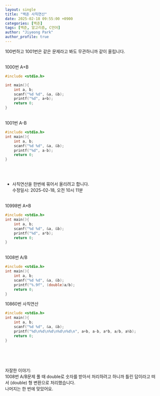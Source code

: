 ```yaml
---
layout: single
title: "백준 사칙연산"
date: 2025-02-18 09:55:00 +0900
categories: [백준]
tags: [백준, 알고리즘, C언어]
author: "Jiyeong Park"
author_profile: true
---
```


100번하고 1001번은 같은 문제라고 봐도 무관하니까 같이 올립니다.<br>

<br>
1000번 A+B

```c
#include <stdio.h>

int main(){
    int a, b;
    scanf("%d %d", &a, &b);
    printf("%d", a+b);
    return 0;
}
```

<br>
1001번 A-B

```c
#include <stdio.h>
int main(){
    int a, b;
    scanf("%d %d", &a, &b);
    printf("%d", a-b);
    return 0;
}
```

<br><br>

- 사칙연산을 한번에 묶어서 올리려고 합니다.<br>
  수정일시: 2025-02-18, 오전 10시 11분

<br>
10998번 A×B

```c
#include <stdio.h>
int main(){
    int a, b;
    scanf("%d %d", &a, &b);
    printf("%d", a*b);
    return 0;
}
```

<br>
1008번 A/B

```c
#include <stdio.h>
int main(){
    int a, b;
    scanf("%d %d", &a, &b);
    printf("%.9f", (double)a/b);
    return 0;
}
```

10860번 사칙연산

```c
#include <stdio.h>
int main(){
    int a, b;
    scanf("%d %d", &a, &b);
    printf("%d\n%d\n%d\n%d\n%d\n", a+b, a-b, a*b, a/b, a%b);
    return 0;
}
```

<br><br><br>

자잘한 이야기:<br>
1008번 A/B문제 풀 때 double로 숫자를 받아서 처리하려고 하니까 틀린 답이라고 떠서 (double) 형 변환으로 처리했습니다.<br>
나머지는 한 번에 맞았어요.

